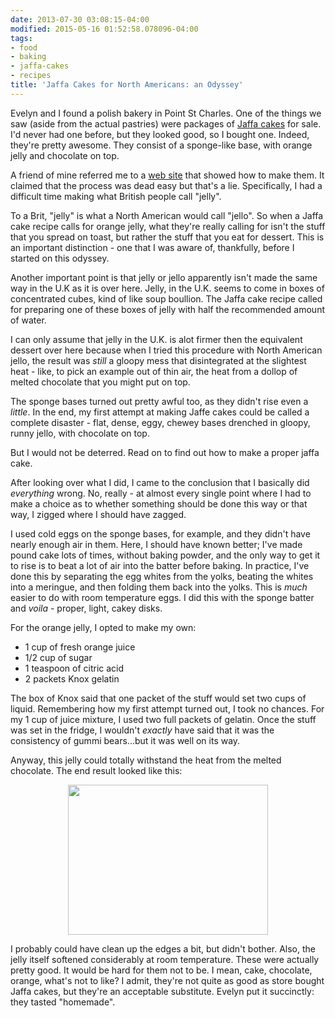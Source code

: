 ```yaml
---
date: 2013-07-30 03:08:15-04:00
modified: 2015-05-16 01:52:58.078096-04:00
tags:
- food
- baking
- jaffa-cakes
- recipes
title: 'Jaffa Cakes for North Americans: an Odyssey'
---
```


Evelyn and I found a polish bakery in Point St Charles. One of the things we
saw (aside from the actual pastries) were packages of [Jaffa cakes][1] for
sale. I'd never had one before, but they looked good, so I bought
one. Indeed, they're pretty awesome.  They consist of a sponge-like base,
with orange jelly and chocolate on top.

A friend of mine referred me to a [web site][2] that showed how to make
them.  It claimed that the process was dead easy but that's a
lie. Specifically, I had a difficult time making what British people call
"jelly".

To a Brit, "jelly" is what a North American would call "jello".  So when a
Jaffa cake recipe calls for orange jelly, what they're really calling for
isn't the stuff that you spread on toast, but rather the stuff that you eat
for dessert. This is an important distinction - one that I was aware of,
thankfully, before I started on this odyssey.

Another important point is that jelly or jello apparently isn't made the
same way in the U.K as it is over here.  Jelly, in the U.K. seems to come in
boxes of concentrated cubes, kind of like soup boullion.  The Jaffa cake
recipe called for preparing one of these boxes of jelly with half the
recommended amount of water.

I can only assume that jelly in the U.K. is alot firmer then the equivalent
dessert over here because when I tried this procedure with North American
jello, the result was *still* a gloopy mess that disintegrated at the
slightest heat - like, to pick an example out of thin air, the heat from a
dollop of melted chocolate that you might put on top.

The sponge bases turned out pretty awful too, as they didn't rise even a
*little*. In the end, my first attempt at making Jaffe cakes could be called
a complete disaster - flat, dense, eggy, chewey bases drenched in gloopy, runny
jello, with chocolate on top.

But I would not be deterred. Read on to find out how to make a proper jaffa
cake.

After looking over what I did, I came to the conclusion that I basically did
*everything* wrong.  No, really - at almost every single point where I had
to make a choice as to whether something should be done this way or that
way, I zigged where I should have zagged.

I used cold eggs on the sponge bases, for example, and they didn't have
nearly enough air in them. Here, I should have known better; I've made pound
cake lots of times, without baking powder, and the only way to get it to
rise is to beat a lot of air into the batter before baking. In practice,
I've done this by separating the egg whites from the yolks, beating the
whites into a meringue, and then folding them back into the yolks. This is
*much* easier to do with room temperature eggs. I did this with the sponge
batter and *voila* - proper, light, cakey disks.

For the orange jelly, I opted to make my own: 

 * 1 cup of fresh orange juice
 * 1/2 cup of sugar
 * 1 teaspoon of citric acid
 * 2 packets Knox gelatin

The box of Knox said that one packet of the stuff would set two cups of
liquid. Remembering how my first attempt turned out, I took no chances.  For
my 1 cup of juice mixture, I used two full packets of gelatin. Once the
stuff was set in the fridge, I wouldn't *exactly* have said that it was the
consistency of gummi bears...but it was well on its way.

Anyway, this jelly could totally withstand the heat from the melted
chocolate.  The end result looked like this:

<div style="clear: both; text-align: center;"> 
<a href="/static/img/IMG_0659.JPG"
style="margin-left: 1em; margin-right: 1em;">
<img border="0" height="240" width="320" src="/static/img/IMG_0659_thumb.JPG"/>
</a>
</div>

I probably could have clean up the edges a bit, but didn't bother. Also, the
jelly itself softened considerably at room temperature.  These were actually
pretty good. It would be hard for them not to be.  I mean, cake, chocolate,
orange, what's not to like? I admit, they're not quite as good as store
bought Jaffa cakes, but they're an acceptable substitute. Evelyn put it
succinctly: they tasted "homemade".

[1]: http://en.wikipedia.org/wiki/Jaffa_Cakes
[2]: http://www.bbc.co.uk/food/recipes/homemadejaffacakes_91480
